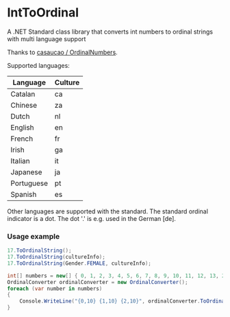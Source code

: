 # IntToOrdinal

A .NET Standard class library that converts int numbers to ordinal strings with multi language support

Thanks to [casaucao / OrdinalNumbers](https://github.com/casaucao/OrdinalNumbers).

Supported languages:

| Language   | Culture |
| ---------- | ------- |
| Catalan    | ca      |
| Chinese    | za      |
| Dutch      | nl      |
| English    | en      |
| French     | fr      |
| Irish      | ga      |
| Italian    | it      |
| Japanese   | ja      |
| Portuguese | pt      |
| Spanish    | es      |

Other languages are supported with the standard. The standard ordinal indicator is a dot. The dot '.' is e.g. used in the German [de].


### Usage example
```csharp
17.ToOrdinalString();
17.ToOrdinalString(cultureInfo);
17.ToOrdinalString(Gender.FEMALE, cultureInfo);

int[] numbers = new[] { 0, 1, 2, 3, 4, 5, 6, 7, 8, 9, 10, 11, 12, 13, 20, 21, 50, 100 };
OrdinalConverter ordinalConverter = new OrdinalConverter();
foreach (var number in numbers)
{
    Console.WriteLine("{0,10} {1,10} {2,10}", ordinalConverter.ToOrdinalString(number), ordinalConverter.ToOrdinalString(number, Gender.MALE), ordinalConverter.ToOrdinalString(number, Gender.FEMALE));
}

```
